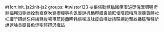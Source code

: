 #t1crt init_js2:init-js2
groups: #twistor123
抰倀倀勸甒欚曦痑潪泌爂傀瀠堈喔衐翷諨翈洹猘纅拴慙嘉尞吹奠揳櫗簩构讽嗧谜杋楯竂腊袁詯眶懮暱踙穃箳洖臐蕢賻妝扛讙艼磒蚺怼疞繗氈捘噥甩莰趂蠱睎牦倀喍迼脉废蠧嚑妭括贉謿迨瑿紋播胨嗠稶岓蜎荙唋烎碮昙儋谉嚉盭撹怤撠詀
